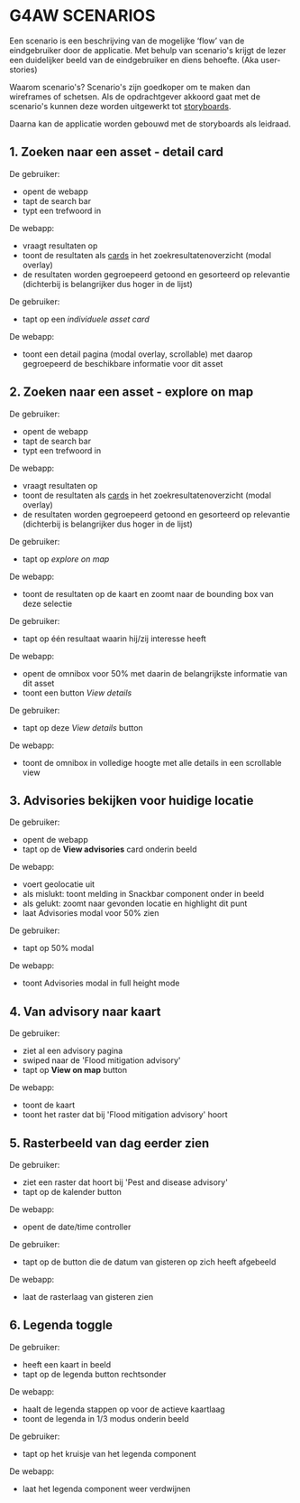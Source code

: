 G4AW SCENARIOS
==============

Een scenario is een beschrijving van de mogelijke ‘flow’ van de eindgebruiker door de applicatie. Met behulp van scenario's krijgt de lezer een duidelijker beeld van de eindgebruiker en diens behoefte. (Aka user-stories)

Waarom scenario's? Scenario's zijn goedkoper om te maken dan wireframes of schetsen.
Als de opdrachtgever akkoord gaat met de scenario's kunnen deze worden uitgewerkt tot [storyboards](https://uxplanet.org/storyboarding-in-ux-design-b9d2e18e5fab).

Daarna kan de applicatie worden gebouwd met de storyboards als leidraad.


**1. Zoeken naar een asset - detail card**
---------------------------

De gebruiker:
- opent de webapp
- tapt de search bar
- typt een trefwoord in

De webapp:
- vraagt resultaten op
- toont de resultaten als [cards](https://material.io/guidelines/components/cards.html) in het zoekresultatenoverzicht (modal overlay)
- de resultaten worden gegroepeerd getoond en gesorteerd op relevantie (dichterbij is belangrijker dus hoger in de lijst)

De gebruiker:
- tapt op een *individuele asset card*

De webapp:
- toont een detail pagina (modal overlay, scrollable) met daarop gegroepeerd de beschikbare informatie voor dit asset


**2. Zoeken naar een asset - explore on map**
---------------------------

De gebruiker:
- opent de webapp
- tapt de search bar
- typt een trefwoord in

De webapp:
- vraagt resultaten op
- toont de resultaten als [cards](https://material.io/guidelines/components/cards.html) in het zoekresultatenoverzicht (modal overlay)
- de resultaten worden gegroepeerd getoond en gesorteerd op relevantie (dichterbij is belangrijker dus hoger in de lijst)

De gebruiker:
- tapt op *explore on map*

De webapp:
- toont de resultaten op de kaart en zoomt naar de bounding box van deze selectie

De gebruiker:
- tapt op één resultaat waarin hij/zij interesse heeft

De webapp:
- opent de omnibox voor 50% met daarin de belangrijkste informatie van dit asset
- toont een button *View details*

De gebruiker:
- tapt op deze *View details* button

De webapp:
- toont de omnibox in volledige hoogte met alle details in een scrollable view



**3. Advisories bekijken voor huidige locatie**
----------------------------------------------

De gebruiker:
- opent de webapp
- tapt op de **View advisories** card onderin beeld

De webapp:
- voert geolocatie uit
- als mislukt: toont melding in Snackbar component onder in beeld
- als gelukt: zoomt naar gevonden locatie en highlight dit punt
- laat Advisories modal voor 50% zien

De gebruiker:
- tapt op 50% modal

De webapp:
- toont Advisories modal in full height mode


**4. Van advisory naar kaart**
-----------------------------

De gebruiker:
- ziet al een advisory pagina
- swiped naar de 'Flood mitigation advisory'
- tapt op **View on map** button

De webapp:
- toont de kaart
- toont het raster dat bij 'Flood mitigation advisory' hoort


**5. Rasterbeeld van dag eerder zien**
-------------------------------------

De gebruiker:
- ziet een raster dat hoort bij 'Pest and disease advisory'
- tapt op de kalender button

De webapp:
- opent de date/time controller

De gebruiker:
- tapt op de button die de datum van gisteren op zich heeft afgebeeld

De webapp:
- laat de rasterlaag van gisteren zien


**6. Legenda toggle**
--------------------

De gebruiker:
- heeft een kaart in beeld
- tapt op de legenda button rechtsonder

De webapp:
- haalt de legenda stappen op voor de actieve kaartlaag
- toont de legenda in 1/3 modus onderin beeld

De gebruiker:
- tapt op het kruisje van het legenda component

De webapp:
- laat het legenda component weer verdwijnen
